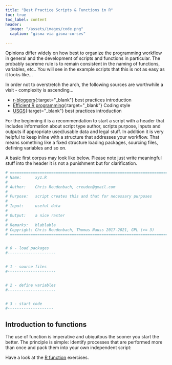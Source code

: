 ```yaml
---
title: "Best Practice Scripts & Functions in R"
toc: true
toc_label: content
header:
  image: "/assets/images/code.png"
  caption: "gisma via gisma-corses"

---
```

Opinions differ widely on how best to organize the programming workflow in general and the development of scripts and functions in particular. The probably supreme rule is to remain consistent in the naming of functions, variables, etc.. You will see in the example scripts that this is not as easy as it looks like...

In order not to overstretch the arch, the following sources are worthwhile a visit - complexity is ascending...<!--more-->
- [r-bloggers](https://www.r-bloggers.com/r-code-best-practices/){:target="_blank"} best practices introduction
- [Efficient R programming](https://csgillespie.github.io/efficientR/coding-style.html){:target="_blank"} Coding style
- [USGS](https://owi.usgs.gov/blog/intro-best-practices/){:target="_blank"} best practices introduction


For the beginning it is a recommendation to start a script with a header that includes information about script type  author, scripts purpose, inputs and outputs if appropriate used/usable data and legal stuff. In addition it is very helpful to keep inline with a structure that addresses your workflow. That means something like a fixed structure loading packages, sourcing files, defining variables and so on.

A basic first corpus may look like below. Please note just write meaningful stuff into the header it is not a punishment but for clarification. 


```r
# ===============================================================================
# Name:      xyz.R
#
# Author:    Chris Reudenbach, creuden@gmail.com
#
# Purpose:   script creates this and that for necessary purposes
#
# Input:     useful data
#
# Output:    a nice raster
#
# Remarks:   blablabla
# Copyright: Chris Reudenbach, Thomas Nauss 2017-2021, GPL (>= 3)
# ===============================================================================


# 0 - load packages
#---------------------


# 1 - source files
#---------------------


# 2 - define variables
#---------------------


# 3 - start code 
#--------------------


```

## Introduction to functions

The use of function is imperative and ubiquitous the sooner you start the better. The principle is simple: Identify processes that are performed more than once and pack them into your own independent script:

Have a look at the [R function](https://swcarpentry.github.io/r-novice-inflammation/02-func-R/) exercises.

